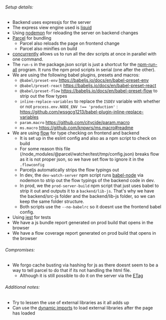 
###### Setup details:
* Backend uses expressjs for the server
* The express view engine used is [liquid](https://github.com/harttle/liquidjs/wiki/Use-with-Expressjs)
* Using [nodemon](https://github.com/remy/nodemon/) for reloading the server on backend changes
* [Parcel](https://parceljs.org) for bundling
  * Parcel also reloads the page on frontend change
  * Parcel also minifies on build
* [concurrently](https://github.com/kimmobrunfeldt/concurrently) allows us to run all the dev scripts at once in parallel with one command.
* The `run-s` in the package.json script is just a shortcut for the [npm-run-all](https://github.com/mysticatea/npm-run-all) program. It runs the npm prod scripts in serial (one after the other).
* We are using the following babel plugins, presets and macros:
  * `@babel/preset-env` https://babeljs.io/docs/en/babel-preset-env
  * `@babel/preset-react` https://babeljs.io/docs/en/babel-preset-react
  * `@babel/preset-flow` https://babeljs.io/docs/en/babel-preset-flow to strip out the flow types
  * `inline-replace-variables` to replace the `ISDEV` variable with whether or not `process.env.NODE_ENV !== 'production'` : https://github.com/wssgcg1213/babel-plugin-inline-replace-variables
  * `param.macro`  https://github.com/citycide/param.macro
  * `ms.macro` https://github.com/knpwrs/ms.macro#readme
* We are using [flow](https://flow.org) for type checking on frontend and backend
  * It is set up in the eslint config and also as a npm script to check on build
  * For some reason this file (/node_modules/@parcel/watcher/test/tmp/config.json) breaks flow as it is not proper json, so we have set flow to ignore it in the `.flowconfig`
  * Parceljs automatically strips the flow typings out
  * In dev, the `dev-watch-server` npm script runs [babel-node](https://babeljs.io/docs/en/babel-node) via nodemon to strip out the flow typings of the backend code in dev.
  * In prod, we the `prod-server-build` npm script that just uses babel to strip it out and outputs it to a `backend/lib-js`. That's why we have the backend/src-js folder and the backend/lib-js folder, so we can keep the same folder structure.
  * Both scripts use the `--no-babelrc` so it doesnt use the frontend babel config.
* Using [jest](https://jestjs.io/) for tests
* We have a js bundle report generated on prod build that opens in the browser
* We have a flow coverage report generated on prod build that opens in the browser


###### Compromises:
* We forgo cache busting via hashing for js as there doesnt seem to be a way to tell parcel to do that if its not handling the html file.
  * Although it is still possible to do it on the server via the [ETag](https://developer.mozilla.org/en-US/docs/Web/HTTP/Headers/ETag)


###### Additional notes:
* Try to lessen the use of external libraries as it all adds up
* Can use the [dynamic imports](https://developer.mozilla.org/en-US/docs/Web/JavaScript/Reference/Statements/import#Dynamic_Imports) to load external libraries after the page has loaded